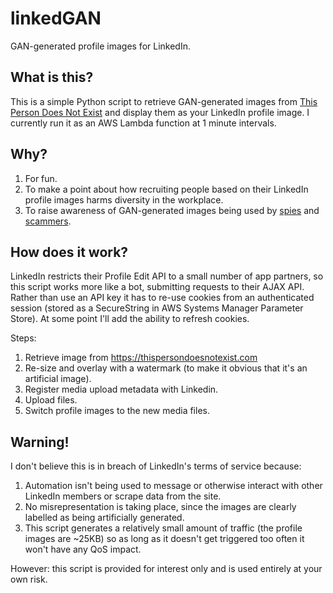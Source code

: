 # linkedGAN
GAN-generated profile images for LinkedIn.

## What is this?
This is a simple Python script to retrieve GAN-generated images from [This Person Does Not Exist](https://thispersondoesnotexist.com) and display them as your LinkedIn profile image. I currently run it as an AWS Lambda function at 1 minute intervals.

## Why?
1. For fun.
2. To make a point about how recruiting people based on their LinkedIn profile images harms diversity in the workplace.
3. To raise awareness of GAN-generated images being used by [spies](https://www.theverge.com/2019/6/13/18677341/ai-generated-fake-faces-spy-linked-in-contacts-associated-press) and [scammers](https://twitter.com/peteskomoroch/status/1360874312681496585).

## How does it work?
LinkedIn restricts their Profile Edit API to a small number of app partners, so this script works more like a bot, submitting requests to their AJAX API. Rather than use an API key it has to re-use cookies from an authenticated session (stored as a SecureString in AWS Systems Manager Parameter Store). At some point I'll add the ability to refresh cookies.

Steps:
1. Retrieve image from https://thispersondoesnotexist.com
2. Re-size and overlay with a watermark (to make it obvious that it's an artificial image).
3. Register media upload metadata with Linkedin.
4. Upload files.
5. Switch profile images to the new media files.

## Warning!
I don't believe this is in breach of LinkedIn's terms of service because:
1. Automation isn't being used to message or otherwise interact with other LinkedIn members or scrape data from the site.
2. No misrepresentation is taking place, since the images are clearly labelled as being artificially generated.
3. This script generates a relatively small amount of traffic (the profile images are ~25KB) so as long as it doesn't get triggered too often it won't have any QoS impact.

However: this script is provided for interest only and is used entirely at your own risk.
